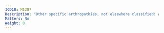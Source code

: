 ```yaml
---
ICD10: M1287
Description: "Other specific arthropathies, not elsewhere classified: Ankle and foot"
Matters: No
Weight: 0
---
```


